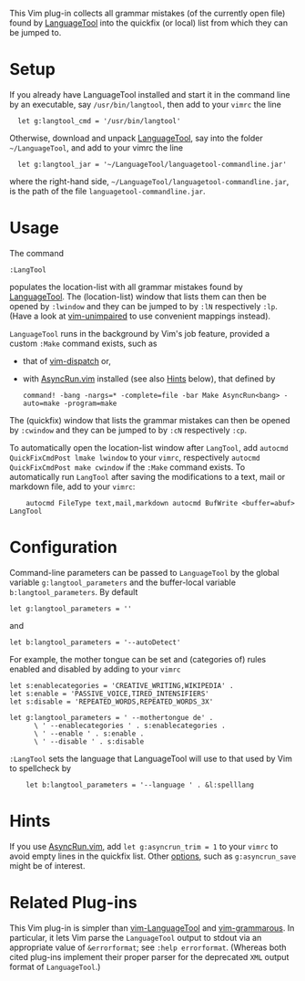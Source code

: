 This Vim plug-in collects all grammar mistakes (of the currently open file) found by [LanguageTool](https://languagetool.org/) into the quickfix (or local) list from which they can be jumped to.

# Setup

If you already have LanguageTool installed and start it in the command line by an executable, say `/usr/bin/langtool`, then add to your `vimrc` the line

```vim
  let g:langtool_cmd = '/usr/bin/langtool'
```

Otherwise, download and unpack [LanguageTool](https://languagetool.org/download/), say into the folder `~/LanguageTool`, and add to your vimrc the line

```vim
  let g:langtool_jar = '~/LanguageTool/languagetool-commandline.jar'
```

where the right-hand side, `~/LanguageTool/languagetool-commandline.jar`, is the path of the file `languagetool-commandline.jar`.

# Usage

The command

```vim
:LangTool
```

populates the location-list with all grammar mistakes found by [LanguageTool](https://languagetool.org/).
The (location-list) window that lists them can then be opened by `:lwindow` and they can be jumped to by `:lN` respectively `:lp`.
(Have a look at [vim-unimpaired](https://github.com/tpope/vim-unimpaired) to use convenient mappings instead).

`LanguageTool` runs in the background by Vim's job feature, provided a custom `:Make` command exists, such as

- that of [vim-dispatch](https://github.com/tpope/vim-dispatch) or,
- with [AsyncRun.vim](https://github.com/skywind3000/asyncrun.vim/) installed (see also [Hints](#hints) below), that defined by

    ```vim
    command! -bang -nargs=* -complete=file -bar Make AsyncRun<bang> -auto=make -program=make
    ```

The (quickfix) window that lists the grammar mistakes can then be opened by `:cwindow` and they can be jumped to by `:cN` respectively `:cp`.

To automatically open the location-list window after `LangTool`, add
`autocmd QuickFixCmdPost lmake lwindow` to your `vimrc`, respectively `autocmd QuickFixCmdPost make cwindow` if the `:Make` command exists.
To automatically run `LangTool` after saving the modifications to a text, mail or markdown file, add to your `vimrc`:

```vim
    autocmd FileType text,mail,markdown autocmd BufWrite <buffer=abuf> LangTool
```

# Configuration

Command-line parameters can be passed to `LanguageTool` by the global variable `g:langtool_parameters` and the buffer-local variable `b:langtool_parameters`.
By default

```vim
let g:langtool_parameters = ''
```

and

```vim
let b:langtool_parameters = '--autoDetect'
```

For example, the mother tongue can be set and (categories of) rules enabled and disabled by adding to your `vimrc`

```vim
let s:enablecategories = 'CREATIVE_WRITING,WIKIPEDIA' .
let s:enable = 'PASSIVE_VOICE,TIRED_INTENSIFIERS'
let s:disable = 'REPEATED_WORDS,REPEATED_WORDS_3X'

let g:langtool_parameters = ' --mothertongue de' .
      \ ' --enablecategories ' . s:enablecategories .
      \ ' --enable ' . s:enable .
      \ ' --disable ' . s:disable
```

`:LangTool` sets the language that LanguageTool will use to that used by Vim to spellcheck by

```vim
    let b:langtool_parameters = '--language ' . &l:spelllang
```

# Hints

If you use [AsyncRun.vim](https://github.com/skywind3000/asyncrun.vim/), add `let g:asyncrun_trim = 1` to your `vimrc` to avoid empty lines in the quickfix list.
Other [options](https://github.com/skywind3000/asyncrun.vim/wiki/Options), such as `g:asyncrun_save` might be of interest.

# Related Plug-ins

This Vim plug-in is simpler than [vim-LanguageTool](https://github.com/dpelle/vim-LanguageTool) and [vim-grammarous](https://github.com/rhysd/vim-grammarous).
In particular, it lets Vim parse the `LanguageTool` output to stdout via an appropriate value of `&errorformat`;
see `:help errorformat`.
(Whereas both cited plug-ins implement their proper parser for the deprecated `XML` output format of `LanguageTool`.)

